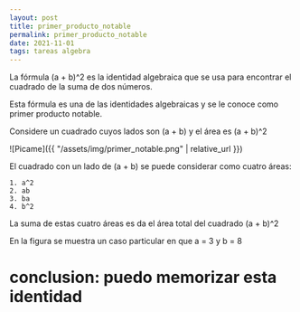 ```yaml
---
layout: post
title: primer_producto_notable
permalink: primer_producto_notable
date: 2021-11-01
tags: tareas algebra
---
```


La fórmula (a + b)^2 es la identidad algebraica que se usa para encontrar el cuadrado de la suma de dos números.

Esta fórmula es una de las identidades algebraicas y se le conoce como primer producto notable.

Considere un cuadrado cuyos lados son (a + b) y el área es (a + b)^2

![Picame]({{ "/assets/img/primer_notable.png" | relative_url }})

El cuadrado con un lado de (a + b) se puede considerar como cuatro áreas:


    1. a^2
    2. ab
    3. ba
    4. b^2

La suma de estas cuatro áreas es da el área total del cuadrado (a + b)^2

En la figura se muestra un caso particular en que a = 3 y b = 8

# **conclusion: puedo memorizar esta identidad**


